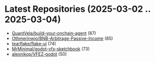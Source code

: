 # Latest Repositories (2025-03-02 .. 2025-03-04)

- [QuantVela/build-your-onchain-agent](https://github.com/QuantVela/build-your-onchain-agent) (87)
- [Othmerinwjo/BNB-Arbitrage-Passive-Income](https://github.com/Othmerinwjo/BNB-Arbitrage-Passive-Income) (85)
- [tearflake/flake-ui](https://github.com/tearflake/flake-ui) (74)
- [MrMinimal/godot-vfx-sketchbook](https://github.com/MrMinimal/godot-vfx-sketchbook) (73)
- [alexnikop/VFEZ-godot](https://github.com/alexnikop/VFEZ-godot) (50)

